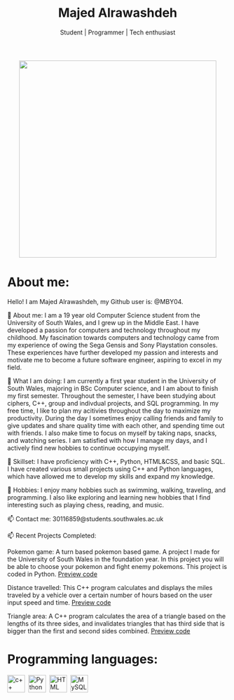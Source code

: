 
    
<div id="header" align="center">

<header>
    <H1> Majed Alrawashdeh </H1>
    <p>Student | Programmer | Tech enthusiast </p>
</header>

</div>

<div id="headergif" align="center">
    <img src="https://user-images.githubusercontent.com/74038190/219923809-b86dc415-a0c2-4a38-bc88-ad6cf06395a8.gif" width="450px"/>
</div>

<div id="body" align="left">

<H1>About me:</H1>

Hello! I am Majed Alrawashdeh, my Github user is: @MBY04.

<p>👀 About me: I am a 19 year old Computer Science student from the University of South Wales, and I grew up in the Middle East. I have developed a passion for computers and technology throughout my childhood. My fascination towards computers and technology came from my experience of owing the Sega Gensis and Sony Playstation consoles. These experiences have further developed my passion and interests and motivate me to become a future software engineer, aspiring to excel in my field.</p>

<p>🌱 What I am doing: I am currently a first year student in the University of South Wales, majoring in BSc Computer science, and I am about to finish my first semester. Throughout the semester, I have been studying about ciphers, C++, group and indivdual projects, and SQL programming. In my free time, I like to plan my acitivies throughout the day to maximize my productivity. During the day I sometimes enjoy calling friends and family to give updates and share quality time with each other, and spending time out with friends. I also make time to focus on myself by taking naps, snacks, and watching series. I am satisfied with how I manage my days, and I actively find new hobbies to continue occupying myself.</p>

<p>💞️ Skillset: I have proficiency with C++, Python, HTML&CSS, and basic SQL. I have created various small projects using C++ and Python languages, which have allowed me to develop my skills and expand my knowledge.</p>

<p>🌱 Hobbies: I enjoy many hobbies such as swimming, walking, traveling, and programming. I also like exploring and learning new hobbies that I find interesting such as playing chess, reading, and music.</p>

<p>📫 Contact me: 30116859@students.southwales.ac.uk</p>

<p>📫 Recent Projects Completed:</p>
<p> Pokemon game: A turn based pokemon based game. A project I made for the University of South Wales in the foundation year. In this project you will be able to choose your pokemon and fight enemy pokemons. This project is coded in Python. <a href="https://github.com/MBY04/Pokemon/blob/main/Code" class="button">Preview code</a></p>
<p>Distance travelled: This C++ program calculates and displays the miles traveled by a vehicle over a certain number of hours based on the user input speed and time. <a href="https://github.com/MBY04/DistanceTravelled/blob/main/code" class="button">Preview code</a></p>
<p>Triangle area: A C++ program calculates the area of a triangle based on the lengths of its three sides, and invalidates triangles that has third side that is bigger than the first and second sides combined. <a href="https://github.com/MBY04/TriangleArea/blob/main/Code" class="button">Preview code</a></p>


</div>

<div id="Programming">
    <h1>Programming languages:</h1>
    <img src="https://raw.githubusercontent.com/isocpp/logos/master/cpp_logo.png" title="c++" alt="c++" width="40" height="40"/>&nbsp;
    <img src="https://raw.githubusercontent.com/bablubambal/All_logo_and_pictures/1ac69ce5fbc389725f16f989fa53c62d6e1b4883/programming%20languages/python.svg" title="Python" alt="Python" width="40" height="40"/>&nbsp;
    <img src="https://raw.githubusercontent.com/bablubambal/All_logo_and_pictures/1ac69ce5fbc389725f16f989fa53c62d6e1b4883/social%20icons/html5.svg" title="HTML5" alt="HTML" width="40" height="40"/>&nbsp;
    <img src="https://raw.githubusercontent.com/bwks/vendor-icons-svg/refs/heads/master/mysql-logo.svg" title="MySQL" alt="MySQL" width="40" height="40"/>&nbsp;
</div>

